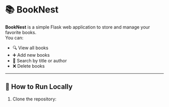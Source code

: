 # 📚 BookNest

**BookNest** is a simple Flask web application to store and manage your favorite books.  
You can:
- 🔍 View all books
- ➕ Add new books
- 🔎 Search by title or author
- ❌ Delete books

---

## 🚀 How to Run Locally

1. Clone the repository:
